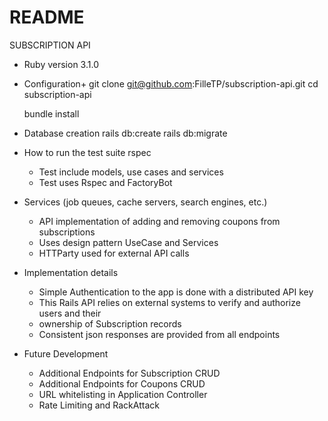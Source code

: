 # README

SUBSCRIPTION API

* Ruby version
    3.1.0

* Configuration+
    git clone git@github.com:FilleTP/subscription-api.git
    cd subscription-api

    bundle install

* Database creation
    rails db:create
    rails db:migrate

* How to run the test suite
    rspec
    - Test include models, use cases and services
    - Test uses Rspec and FactoryBot

* Services (job queues, cache servers, search engines, etc.)
    - API implementation of adding and removing coupons from subscriptions
    - Uses design pattern UseCase and Services
    - HTTParty used for external API calls

* Implementation details
    - Simple Authentication to the app is done with a distributed API key
    - This Rails API relies on external systems to verify and authorize users and their
    - ownership of Subscription records
    - Consistent json responses are provided from all endpoints

* Future Development
    - Additional Endpoints for Subscription CRUD
    - Additional Endpoints for Coupons CRUD
    - URL whitelisting in Application Controller
    - Rate Limiting and RackAttack
